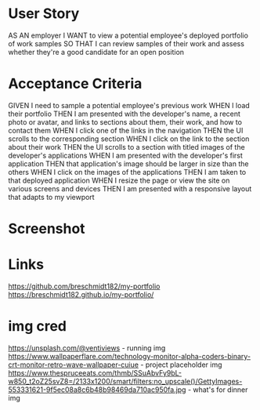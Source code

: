 # User Story
AS AN employer
I WANT to view a potential employee's deployed portfolio of work samples
SO THAT I can review samples of their work and assess whether they're a good candidate for an open position

# Acceptance Criteria
GIVEN I need to sample a potential employee's previous work
WHEN I load their portfolio
THEN I am presented with the developer's name, a recent photo or avatar, and links to sections about them, their work, and how to contact them
WHEN I click one of the links in the navigation
THEN the UI scrolls to the corresponding section
WHEN I click on the link to the section about their work
THEN the UI scrolls to a section with titled images of the developer's applications
WHEN I am presented with the developer's first application
THEN that application's image should be larger in size than the others
WHEN I click on the images of the applications
THEN I am taken to that deployed application
WHEN I resize the page or view the site on various screens and devices
THEN I am presented with a responsive layout that adapts to my viewport

# Screenshot

# Links
https://github.com/breschmidt182/my-portfolio
 https://breschmidt182.github.io/my-portfolio/

# img cred
https://unsplash.com/@ventiviews - running img
https://www.wallpaperflare.com/technology-monitor-alpha-coders-binary-crt-monitor-retro-wave-wallpaper-cuiue - project placeholder img
https://www.thespruceeats.com/thmb/SSuAbvFy9bL-w850_t2oZ25svZ8=/2133x1200/smart/filters:no_upscale()/GettyImages-553331621-9f5ec08a8c6b48b98469da710ac950fa.jpg - what's for dinner img